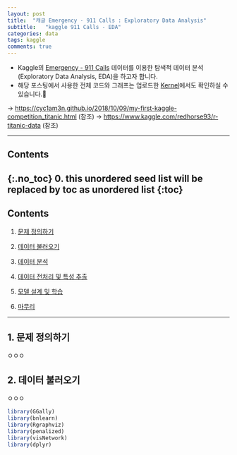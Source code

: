 ```yaml
---
layout: post
title:  "캐글 Emergency - 911 Calls : Exploratory Data Analysis"
subtitle:   "kaggle 911 Calls - EDA"
categories: data
tags: kaggle
comments: true
---
```


* Kaggle의 [Emergency - 911 Calls](https://www.kaggle.com/mchirico/montcoalert) 데이터를 이용한 탐색적 데이터 분석(Exploratory Data Analysis, EDA)을 하고자 합니다.
* 해당 포스팅에서 사용한 전체 코드와 그래프는 업로드한 [Kernel](https://www.kaggle.com/ysjang0926/eda-911-calls-kor)에서도 확인하실 수 있습니다.🤗

-> https://cyc1am3n.github.io/2018/10/09/my-first-kaggle-competition_titanic.html (참조)
-> https://www.kaggle.com/redhorse93/r-titanic-data (참조)

---
## **Contents**
{:.no_toc}
0. this unordered seed list will be replaced by toc as unordered list
{:toc}
---



## Contents

1. [문제 정의하기](#1-문제-정의하기)

2. [데이터 불러오기](#2-데이터-불러오기)

3. [데이터 분석](#3-데이터-분석)

4. [데이터 전처리 및 특성 추출](#4-데이터-전처리-및-특성-추출)

5. [모델 설계 및 학습](#5-모델-설계-및-학습)

6. [마무리](#6-마무리)

------

## 1. 문제 정의하기
ㅇㅇㅇ

## 2. 데이터 불러오기
ㅇㅇㅇ



```r
library(GGally)
library(bnlearn)
library(Rgraphviz)
library(penalized)
library(visNetwork)
library(dplyr)
```

